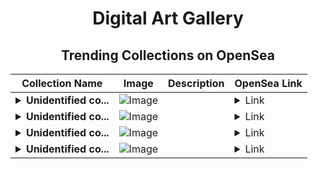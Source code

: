 <div align="center">

# Digital Art Gallery

## Trending Collections on OpenSea

| Collection Name                       | Image                                                                                     | Description                       | OpenSea Link                                                                                          |
|---------------------------------------|-------------------------------------------------------------------------------------------|-----------------------------------|--------------------------------------------------------------------------------------------------------|
| **<details><summary>Unidentified co...</summary>Unidentified contract 8cbe7ef7-e236-4b00-874a-7146057b4f42</details>** | ![Image](https://i.seadn.io/s/raw/files/6c5f3c63da8bac7eb300c742b9db0740.png?w=500&auto=format?w=200&auto=format) |  | <details><summary>Link</summary>[Unidentified contract 8cbe7ef7-e236-4b00-874a-7146057b4f42](https://opensea.io/collection/unidentified-contract-8cbe7ef7-e236-4b00-874a-7146)</details> |
| **<details><summary>Unidentified co...</summary>Unidentified contract 3a65d7a6-1e28-4ffc-923c-e607295bb67b</details>** | ![Image](https://i.seadn.io/s/raw/files/e86404459f0a28661c41bd910f8b5899.png?w=500&auto=format?w=200&auto=format) |  | <details><summary>Link</summary>[Unidentified contract 3a65d7a6-1e28-4ffc-923c-e607295bb67b](https://opensea.io/collection/unidentified-contract-3a65d7a6-1e28-4ffc-923c-e607)</details> |
| **<details><summary>Unidentified co...</summary>Unidentified contract 3988172e-9fa6-42c2-ba70-2550ff435e21</details>** | ![Image](https://i.seadn.io/s/raw/files/c37dfbbc7db85bb655460718b26fd37e.jpg?w=500&auto=format?w=200&auto=format) |  | <details><summary>Link</summary>[Unidentified contract 3988172e-9fa6-42c2-ba70-2550ff435e21](https://opensea.io/collection/unidentified-contract-3988172e-9fa6-42c2-ba70-2550)</details> |
| **<details><summary>Unidentified co...</summary>Unidentified contract b9ec8260-463c-465c-a216-634dcaad3613</details>** | ![Image](https://i.seadn.io/s/raw/files/7bcffd5e974c148aaba93cda878384a5.png?w=500&auto=format?w=200&auto=format) |  | <details><summary>Link</summary>[Unidentified contract b9ec8260-463c-465c-a216-634dcaad3613](https://opensea.io/collection/unidentified-contract-b9ec8260-463c-465c-a216-634d)</details> |

</div>